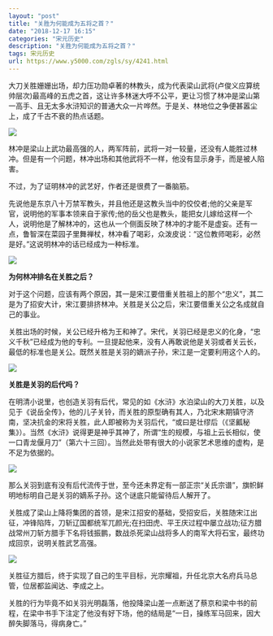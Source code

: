 ```yaml
---
layout: "post"
title: "关胜为何能成为五将之首？"
date: "2018-12-17 16:15"
categories: "宋元历史"
description: "关胜为何能成为五将之首？"
tags: 宋元历史
url: https://www.y5000.com/zgls/sy/4241.html
---
```






大刀关胜姗姗出场，却力压功勋卓著的林教头，成为代表梁山武将(卢俊义应算统帅层次)最高峰的五虎之首，这让许多林迷大呼不公平，更让习惯了林冲是梁山第一高手、且无太多水浒知识的普通大众一片哗然。于是关、林地位之争便甚嚣尘上，成了千古不衰的热点话题。

![](https://img.y5000.com/uploads/allimg/161101/8-161101142046435.jpg)

林冲是梁山上武功最高强的人，两军阵前，武将一对一较量，还没有人能胜过林冲。但是有一个问题，林冲出场和其他武将不一样，他没有显示身手，而是被人陷害。

不过，为了证明林冲的武艺好，作者还是很费了一番脑筋。

先说他是东京八十万禁军教头，并且他还是这教头当中的佼佼者;他的父亲是军官，说明他的军事本领来自于家传;他的岳父也是教头，能把女儿嫁给这样一个人，说明他是了解林冲的，这也从一个侧面反映了林冲的才能不是虚妄。还有一点，鲁智深在菜园子里舞禅杖，林冲看了喝彩，众泼皮说：“这位教师喝彩，必然是好。”这说明林冲的话已经成为一种标准。

![](https://img.y5000.com/uploads/allimg/161101/8-161101142100O2.jpg)

**为何林冲排名在关胜之后？**

对于这个问题，应该有两个原因，其一是宋江要借重关胜祖上的那个“忠义”，其二是为了招安大计，宋江要排挤林冲。关胜是关公之后，宋江要借重关公之名成就自己的事业。

关胜出场的时候，关公已经升格为王和神了。宋代，关羽已经是忠义的化身，“忠义千秋”已经成为他的专利。一旦提起他来，没有人再敢说他是关羽或者关云长，最低的标准也是关公。既然关胜是关羽的嫡派子孙，宋江是一定要利用这个人的。

![](https://img.y5000.com/uploads/allimg/161101/8-161101142109122.jpg)

**关胜是关羽的后代吗？**

在明清小说里，也创造关羽有后代，常见的如《水浒》水泊梁山的大刀关胜，以及见于《说岳全传》，他的儿子关铃，而关胜的原型确有其人，乃北宋末期镇守济南，坚决抗金的宋将关胜，此人即被称为关羽后代，“或曰是壮缪后（《坚瓤秘集》）。当然《水浒》说得更是神乎其神了，所谓“生的规模，与祖上云长相似，使一口青龙偃月刀”（第六十三回）。当然此处带有很大的小说家艺术思维的虚构，是不足为依据的。

![](https://img.y5000.com/uploads/allimg/161101/8-16110114211ac.jpg)

那么关羽到底有没有后代流传于世，至今还未界定有一部正宗“关氏宗谱”，旗帜鲜明地标明自己是关羽的嫡系子孙。这个谜底只能留待后人解开了。

关胜成了梁山上降将集团的首领，是宋江招安的基础，受招安后，关胜随宋江出征，冲锋陷阵，刀斩辽国都统军兀颜光;在扫田虎、平王庆过程中屡立战功;征方腊战常州刀斩方腊手下名将钱振鹏，数战杀死梁山战将多人的南军大将石宝，最终功成回京，说明关胜武艺高强。

![](https://img.y5000.com/uploads/allimg/161101/8-16110114212aU.jpg)

关胜征方腊后，终于实现了自己的生平目标，光宗耀祖，升任北京大名府兵马总管，位居都监闻达、李成之上。

关胜的行为毕竟不如关羽光明磊落，他投降梁山差一点断送了蔡京和梁中书的前程，在梁中书手下注定了他没有好下场，他的结局是“一日，操练军马回来，因大醉失脚落马，得病身亡。”
